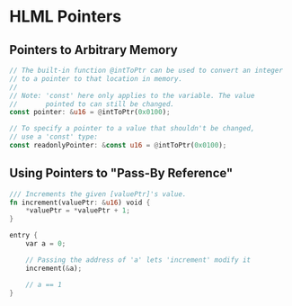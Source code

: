 # HLML Pointers

## Pointers to Arbitrary Memory
```rust
// The built-in function @intToPtr can be used to convert an integer
// to a pointer to that location in memory.
//
// Note: 'const' here only applies to the variable. The value
//       pointed to can still be changed.
const pointer: &u16 = @intToPtr(0x0100);

// To specify a pointer to a value that shouldn't be changed,
// use a 'const' type:
const readonlyPointer: &const u16 = @intToPtr(0x0100);
```

## Using Pointers to "Pass-By Reference"
```rust
/// Increments the given [valuePtr]'s value.
fn increment(valuePtr: &u16) void {
    *valuePtr = *valuePtr + 1;
}

entry {
    var a = 0;

    // Passing the address of 'a' lets 'increment' modify it
    increment(&a);

    // a == 1
}
```